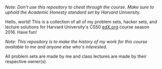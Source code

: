 *Note: Don't use this repository to cheat through the course. Make sure to uphold the Academic Honesty standard set by Harvard University.*

Hello, world! This is a collection of all of my problem sets, hacker sets, and lecture solutions for Harvard University's CS50 [edX.org](https://edx.org) course season 2016. Have fun!

*Note: This repository is to make the history of my work for this course available to me and anyone else who's interested.*

All problem sets are made by me and class lectures are made by their respective owner(s).
